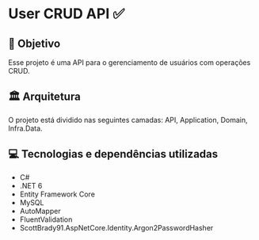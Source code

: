 # User CRUD API ✅

## 🎯 Objetivo
Esse projeto é uma API para o gerenciamento de usuários com operações CRUD.

## 🏛️ Arquitetura
O projeto está dividido nas seguintes camadas: API, Application, Domain, Infra.Data.

## 💻 Tecnologias e dependências utilizadas
- C#
- .NET 6
- Entity Framework Core
- MySQL
- AutoMapper
- FluentValidation
- ScottBrady91.AspNetCore.Identity.Argon2PasswordHasher

